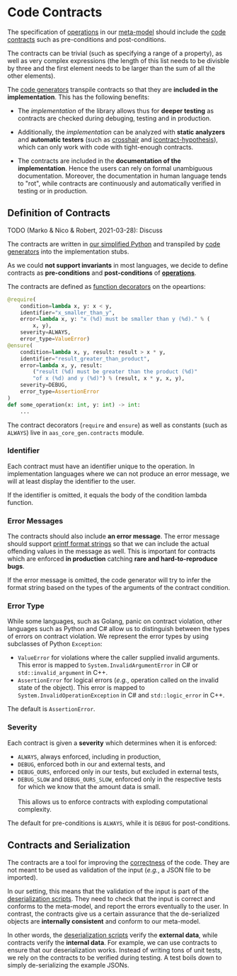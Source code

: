 # Code Contracts

The specification of [operations] in our [meta-model] should include the [code contracts] such as pre-conditions and post-conditions.

[operations]: data-structures-and-operations.md
[meta-model]: general-design-decisions.md#meta-model
[code contracts]: https://en.wikipedia.org/wiki/Design_by_contract
[SHACL]: https://www.w3.org/TR/shacl/

The contracts can be trivial (such as specifying a range of a property), as well as very complex expressions (the length of this list needs to be divisble by three and the first element needs to be larger than the sum of all the other elements).

The [code generators] transpile contracts so that they are **included in the implementation**.
This has the following benefits:
* The *implementation* of the library allows thus for **deeper testing** as contracts are checked during debuging, testing and in production.

* Additionally, the *implementation* can be analyzed with **static analyzers** and **automatic testers** (such as [crosshair] and [icontract-hypothesis]), which can only work with code with tight-enough contracts.

* The contracts are included in the **documentation of the implementation**.
  Hence the users can rely on formal unambiguous documentation.
  Moreover, the documentation in human language tends to "rot", while contracts are continuously and automatically verified in testing or in production.

[code generators]: general-design-decisions.md#code-generators
[crosshair]: https://github.com/pschanely/CrossHair
[icontract-hypothesis]: https://github.com/mristin/icontract-hypothesis

## Definition of Contracts

TODO (Marko & Nico & Robert, 2021-03-28): Discuss

The contracts are written in [our simplified Python] and transpiled by [code generators] into the implementation stubs.

[our simplified Python]: simplified-python.md

As we could **not support invariants** in most languages, we decide to define contracts as **pre-conditions** and **post-conditions** of **[operations]**.

The contracts are defined as [function decorators] on the opeartions:

[function decorators]: https://en.wikipedia.org/wiki/Python_syntax_and_semantics#Decorators

```python
@require(
    condition=lambda x, y: x < y,
    identifier="x_smaller_than_y",
    error=lambda x, y: "x (%d) must be smaller than y (%d)." % (
        x, y),
    severity=ALWAYS,
    error_type=ValueError)
@ensure(
    condition=lambda x, y, result: result > x * y,
    identifier="result_greater_than_product",
    error=lambda x, y, result: 
        ("result (%d) must be greater than the product (%d)"
        "of x (%d) and y (%d)") % (result, x * y, x, y),
    severity=DEBUG,
    error_type=AssertionError 
)
def some_operation(x: int, y: int) -> int:
    ...
```

The contract decorators (`require` and `ensure`) as well as constants (such as `ALWAYS`) live in `aas_core_gen.contracts` module.

### Identifier

Each contract must have an identifier unique to the operation.
In implementation languages where we can not produce an error message, we will at least display the identifier to the user.

If the identifier is omitted, it equals the body of the condition lambda function.

### Error Messages

The contracts should also include **an error message**.
The error message should support [printf format strings] so that we can include the actual offending values in the message as well.
This is important for contracts which are enforced **in production** catching **rare and hard-to-reproduce bugs**.

If the error message is omitted, the code generator will try to infer the format string based on the types of the arguments of the contract condition.

[printf format strings]: https://en.wikipedia.org/wiki/Printf_format_string

### Error Type

While some languages, such as Golang, panic on contract violation, other languages such as Python and C# allow us to distinguish between the types of errors on contract violation.
We represent the error types by using subclasses of Python `Exception`:

* `ValueError` for violations where the caller supplied invalid arguments.
  This error is mapped to `System.InvalidArgumentError` in C# or `std::invalid_argument` in C++.
* `AssertionError` for logical errors (*e.g.*, operation called on the invalid state of the object). 
  This error is mapped to `System.InvalidOperationException` in C# and `std::logic_error` in C++.

The default is `AssertionError`.

### Severity

Each contract is given a  **severity** which determines when it is enforced:

* `ALWAYS`, always enforced, including in production,
* `DEBUG`, enforced both in our and external tests, and
* `DEBUG_OURS`, enforced only in our tests, but excluded in external tests,
* `DEBUG_SLOW` and `DEBUG_OURS_SLOW`, enforced only in the respective tests for which we know that the amount data is small.<br>
  <br>
  This allows us to enforce contracts with exploding computational complexity.

The default for pre-conditions is `ALWAYS`, while it is `DEBUG` for post-conditions.

## Contracts and Serialization

The contracts are a tool for improving the [correctness] of the code.
They are not meant to be used as validation of the input (*e.g.*, a JSON file to be imported).

[correctness]: https://en.wikipedia.org/wiki/Correctness_(computer_science)

In our setting, this means that the validation of the input is part of the [deserialization scripts].
 They need to check that the input is correct and conforms to the meta-model, and report the errors eventually to the user.
In contrast, the contracts give us a certain assurance that the de-serialized objects are **internally consistent** and conform to our meta-model.

In other words, the [deserialization scripts] verify the **external data**, while contracts verify the **internal data**.
For example, we can use contracts to ensure that our deserialization works.
Instead of writing tons of unit tests, we rely on the contracts to be verified during testing.
A test boils down to simply de-serializing the example JSONs.

[deserialization scripts]: deserialization-scripts.md
